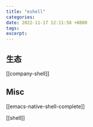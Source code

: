 ```yaml
---
title: "eshell"
categories: 
date: 2022-11-17 12:11:58 +0800
tags: 
excerpt: 
---
```




## 生态

[[company-shell]]





## Misc

[[emacs-native-shell-complete]]

[[shell]]

